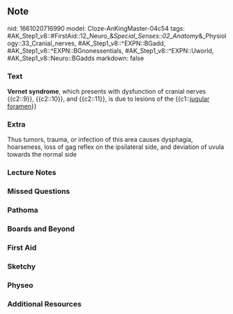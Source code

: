 ## Note
nid: 1661020716990
model: Cloze-AnKingMaster-04c54
tags: #AK_Step1_v8::#FirstAid::12_Neuro_&_Special_Senses::02_Anatomy_&_Physiology::33_Cranial_nerves, #AK_Step1_v8::^EXPN::BGadd, #AK_Step1_v8::^EXPN::BGnonessentials, #AK_Step1_v8::^EXPN::Uworld, #AK_Step1_v8::Neuro::BGadds
markdown: false

### Text
<b>Vernet syndrome</b>, which presents with dysfunction of cranial
nerves {{c2::9}}, {{c2::10}}, and {{c2::11}}, is due to lesions of
the {{c1::<u>jugular foramen</u>}}

### Extra
Thus tumors, trauma, or infection of this area causes dysphagia, hoarseness, loss of gag reflex on the ipsilateral side, and deviation of uvula towards the normal side

### Lecture Notes


### Missed Questions


### Pathoma


### Boards and Beyond


### First Aid


### Sketchy


### Physeo


### Additional Resources


